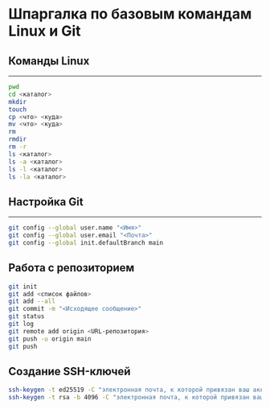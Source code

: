 # Шпаргалка по базовым командам Linux и Git
## Команды Linux
---
```bash
pwd
cd <каталог>
mkdir
touch
cp <что> <куда>
mv <что> <куда>
rm
rmdir
rm -r
ls <каталог>
ls -a <каталог>
ls -l <каталог>
ls -la <каталог>
```
## Настройка Git
---
```bash
git config --global user.name "<Имя>"
git config --global user.email "<Почта>"
git config --global init.defaultBranch main
```
## Работа с репозиторием
```bash
git init
git add <список файлов>
git add --all
git commit -m "<Исходящее сообщение>"
git status
git log
git remote add origin <URL-репозитория>
git push -u origin main
git push
```
## Создание SSH-ключей
```bash
ssh-keygen -t ed25519 -C "электронная почта, к которой привязан ваш аккаунт на GitHub" 
ssh-keygen -t rsa -b 4096 -C "электронная почта, к которой привязан ваш аккаунт на GitHub" 
```